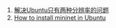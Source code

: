 1. [解决Ubuntu只有两种分辨率的问题](https://www.youtube.com/watch?v=xrJ113yGbnw)
2. [How to install mininet in Ubuntu](http://www.brianlinkletter.com/how-to-install-mininet-sdn-network-simulator/)
